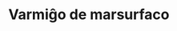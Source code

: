 ---
layout: page
title: Varmiĝo de marsurfaco
temo: marsurfaco
fontoj:
  - lng: en
    en: "Daily Sea Surface Temperature"
    eo: "Aktuala surfaca temperaturo de oceano"
    url: https://climatereanalyzer.org/clim/sst_daily/
---